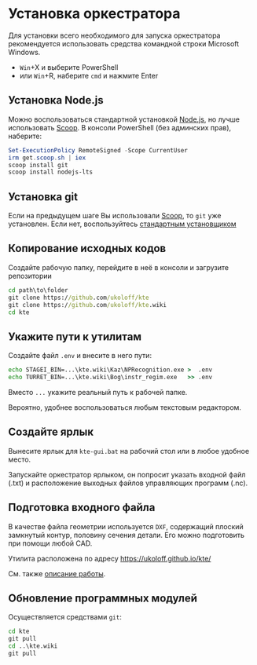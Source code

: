 # Установка оркестратора

Для установки всего необходимого для
запуска оркестратора рекомендуется использовать
средства командной строки
Microsoft Windows.

- `Win`+X и выберите PowerShell
- или `Win`+R, наберите `cmd` и нажмите Enter

## Установка Node.js

Можно воспользоваться стандартной установкой
[Node.js],
но лучше использовать [Scoop].
В консоли PowerShell
(без админских прав), наберите:
```PowerShell
Set-ExecutionPolicy RemoteSigned -Scope CurrentUser
irm get.scoop.sh | iex
scoop install git
scoop install nodejs-lts
```

## Установка git

Если на предыдущем шаге
Вы использовали [Scoop],
то `git` уже установлен.
Если нет, воспользуйтесь
[стандартным установщиком](https://git-scm.com/downloads)

## Копирование исходных кодов

Создайте рабочую папку,
перейдите в неё в консоли и
загрузите репозитории

```bat
cd path\to\folder
git clone https://github.com/ukoloff/kte
git clone https://github.com/ukoloff/kte.wiki
cd kte
```

## Укажите пути к утилитам
Создайте файл `.env`
и внесите в него пути:
```bat
echo STAGEI_BIN=...\kte.wiki\Kaz\NPRecognition.exe >  .env
echo TURRET_BIN=...\kte.wiki\Bog\instr_regim.exe   >> .env
```
Вместо `...` укажите реальный путь к рабочей папке.

Вероятно, удобнее воспользоваться любым текстовым редактором.

## Создайте ярлык
Вынесите ярлык для `kte-gui.bat`
на рабочий стол или в любое удобное место.

Запускайте оркестратор ярлыком,
он попросит указать входной файл
(.txt)
и расположение выходных файлов
управляющих программ (.nc).

## Подготовка входного файла

В качестве файла геометрии используется
`DXF`,
содержащий плоский замкнутый контур,
половину сечения детали.
Его можно подготовить при помощи любой CAD.

Утилита расположена по адресу
https://ukoloff.github.io/kte/

См. также
[описание работы](input.md).

## Обновление программных модулей

Осуществляется средствами `git`:
```bat
cd kte
git pull
cd ..\kte.wiki
git pull
```

[Node.js]: https://nodejs.org/
[Scoop]: https://scoop.sh/

